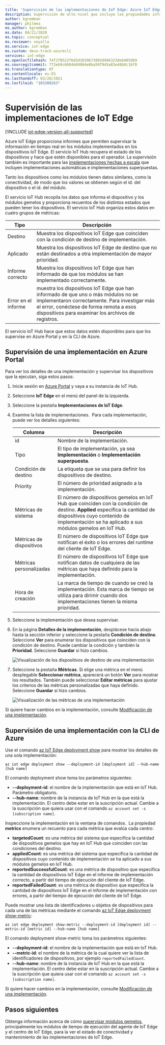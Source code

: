 ```yaml
---
title: 'Supervisión de las implementaciones de IoT Edge: Azure IoT Edge'
description: Supervisión de alto nivel que incluye las propiedades informadas de EdgeHub y EdgeAgent y las métricas de implementación automática.
author: kgremban
manager: philmea
ms.author: kgremban
ms.date: 04/21/2020
ms.topic: conceptual
ms.reviewer: veyalla
ms.service: iot-edge
ms.custom: devx-track-azurecli
services: iot-edge
ms.openlocfilehash: f4f2f8522f6d3d1039673803d946323deb485db9
ms.sourcegitcommit: 772eb9c6684dd4864e0ba507945a83e48b8c16f0
ms.translationtype: HT
ms.contentlocale: es-ES
ms.lasthandoff: 03/20/2021
ms.locfileid: "103200263"
---
```

# <a name="monitor-iot-edge-deployments"></a>Supervisión de las implementaciones de IoT Edge

[!INCLUDE [iot-edge-version-all-supported](../../includes/iot-edge-version-all-supported.md)]

Azure IoT Edge proporciona informes que permiten supervisar la información en tiempo real en los módulos implementados en los dispositivos IoT Edge. El servicio IoT Hub recupera el estado de los dispositivos y hace que estén disponibles para el operador. La supervisión también es importante para las [implementaciones hechas a escala](module-deployment-monitoring.md) que incluyen implementaciones automáticas e implementaciones superpuestas.

Tanto los dispositivos como los módulos tienen datos similares, como la conectividad, de modo que los valores se obtienen según el id. del dispositivo o el id. del módulo.

El servicio IoT Hub recopila los datos que informa el dispositivo y los módulos gemelos y proporciona recuentos de los distintos estados que pueden tener los dispositivos. El servicio IoT Hub organiza estos datos en cuatro grupos de métricas:

| Tipo | Descripción |
| --- | ---|
| Destino | Muestra los dispositivos IoT Edge que coinciden con la condición de destino de implementación. |
| Aplicado | Muestra los dispositivos IoT Edge de destino que no están destinados a otra implementación de mayor prioridad. |
| Informe correcto | Muestra los dispositivos IoT Edge que han informado de que los módulos se han implementado correctamente. |
| Error en el informe | muestra los dispositivos IoT Edge que han informado de que uno o más módulos no se implementaron correctamente. Para investigar más el error, conéctese de forma remota a esos dispositivos para examinar los archivos de registros. |

El servicio IoT Hub hace que estos datos estén disponibles para que los supervise en Azure Portal y en la CLI de Azure.

## <a name="monitor-a-deployment-in-the-azure-portal"></a>Supervisión de una implementación en Azure Portal

Para ver los detalles de una implementación y supervisar los dispositivos que la ejecutan, siga estos pasos:

1. Inicie sesión en [Azure Portal](https://portal.azure.com) y vaya a su instancia de IoT Hub.
1. Seleccione **IoT Edge** en el menú del panel de la izquierda.
1. Seleccione la pestaña **Implementaciones de IoT Edge**.
1. Examine la lista de implementaciones.  Para cada implementación, puede ver los detalles siguientes:

    | Columna | Descripción |
    | --- | --- |
    | id | Nombre de la implementación. |
    | Tipo | El tipo de implementación, ya sea **Implementación** o **Implementación superpuesta**. |
    | Condición de destino | La etiqueta que se usa para definir los dispositivos de destino. |
    | Priority | El número de prioridad asignado a la implementación. |
    | Métricas de sistema | El número de dispositivos gemelos en IoT Hub que coinciden con la condición de destino. **Applied** especifica la cantidad de dispositivos cuyo contenido de implementación se ha aplicado a sus módulos gemelos en IoT Hub. |
    | Métricas de dispositivos | El número de dispositivos IoT Edge que notifican el éxito o los errores del runtime del cliente de IoT Edge. |
    | Métricas personalizadas | El número de dispositivos IoT Edge que notifican datos de cualquiera de las métricas que haya definido para la implementación. |
    | Hora de creación | La marca de tiempo de cuando se creó la implementación. Esta marca de tiempo se utiliza para dirimir cuando dos implementaciones tienen la misma prioridad. |

1. Seleccione la implementación que desea supervisar.  
1. En la página **Detalles de la implementación**, desplácese hacia abajo hasta la sección inferior y seleccione la pestaña **Condición de destino**. Seleccione **Ver** para enumerar los dispositivos que coinciden con la condición de destino. Puede cambiar la condición y también la **Prioridad**. Seleccione **Guardar** si hizo cambios.

   ![Visualización de los dispositivos de destino de una implementación](./media/how-to-monitor-iot-edge-deployments/target-devices.png)

1. Seleccione la pestaña **Métricas**. Si elige una métrica en el menú desplegable **Seleccionar métrica**, aparecerá un botón **Ver** para mostrar los resultados. También puede seleccionar **Editar métricas** para ajustar los criterios de las métricas personalizadas que haya definido. Seleccione **Guardar** si hizo cambios.

   ![Visualización de las métricas de una implementación](./media/how-to-monitor-iot-edge-deployments/deployment-metrics-tab.png)

Si quiere hacer cambios en la implementación, consulte [Modificación de una implementación](how-to-deploy-at-scale.md#modify-a-deployment).

## <a name="monitor-a-deployment-with-azure-cli"></a>Supervisión de una implementación con la CLI de Azure

Use el comando [az IoT Edge deployment show](/cli/azure/ext/azure-iot/iot/edge/deployment#ext-azure-iot-az-iot-edge-deployment-show) para mostrar los detalles de una sola implementación:

```azurecli
az iot edge deployment show --deployment-id [deployment id] --hub-name [hub name]
```

El comando deployment show toma los parámetros siguientes:

* **--deployment-id**: el nombre de la implementación que está en IoT Hub. Parámetro obligatorio.
* **--hub-name**: nombre de la instancia de IoT Hub en la que está la implementación. El centro debe estar en la suscripción actual. Cambie a la suscripción que quiera usar con el comando `az account set -s [subscription name]`.

Inspeccione la implementación en la ventana de comandos.  La propiedad **metrics** enumera un recuento para cada métrica que evalúa cada centro:

* **targetedCount**: es una métrica del sistema que especifica la cantidad de dispositivos gemelos que hay en IoT Hub que coinciden con las condiciones del destino.
* **appliedCount**: es una métrica del sistema que especifica la cantidad de dispositivos cuyo contenido de implementación se ha aplicado a sus módulos gemelos en IoT Hub.
* **reportedSuccessfulCount**: es una métrica de dispositivo que especifica la cantidad de dispositivos IoT Edge en el informe de implementación correcto, a partir del tiempo de ejecución del cliente de IoT Edge.
* **reportedFailedCount**: es una métrica de dispositivo que especifica la cantidad de dispositivos IoT Edge en el informe de implementación con errores, a partir del tiempo de ejecución del cliente de IoT Edge.

Puede mostrar una lista de identificadores u objetos de dispositivos para cada una de las métricas mediante el comando [az IoT Edge deployment show-metric](/cli/azure/ext/azure-iot/iot/edge/deployment#ext-azure-iot-az-iot-edge-deployment-show-metric):

```azurecli
az iot edge deployment show-metric --deployment-id [deployment id] --metric-id [metric id] --hub-name [hub name]
```

El comando deployment show-metric toma los parámetros siguientes:

* **--deployment-id**: el nombre de la implementación que está en IoT Hub.
* **--metric-id**: el nombre de la métrica de la cual quiere ver la lista de identificadores de dispositivos, por ejemplo `reportedFailedCount`.
* **--hub-name**: nombre de la instancia de IoT Hub en la que está la implementación. El centro debe estar en la suscripción actual. Cambie a la suscripción que quiera usar con el comando `az account set -s [subscription name]`.

Si quiere hacer cambios en la implementación, consulte [Modificación de una implementación](how-to-deploy-cli-at-scale.md#modify-a-deployment).

## <a name="next-steps"></a>Pasos siguientes

Obtenga información acerca de cómo [supervisar módulos gemelos](how-to-monitor-module-twins.md), principalmente los módulos de tiempo de ejecución del agente de IoT Edge y el centro de IoT Edge, para la ver el estado de conectividad y mantenimiento de las implementaciones de IoT Edge.
